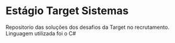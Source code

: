 # Estágio Target Sistemas

Repositorio das soluções dos desafios da Target no recrutamento. Linguagem utilizada foi o C#